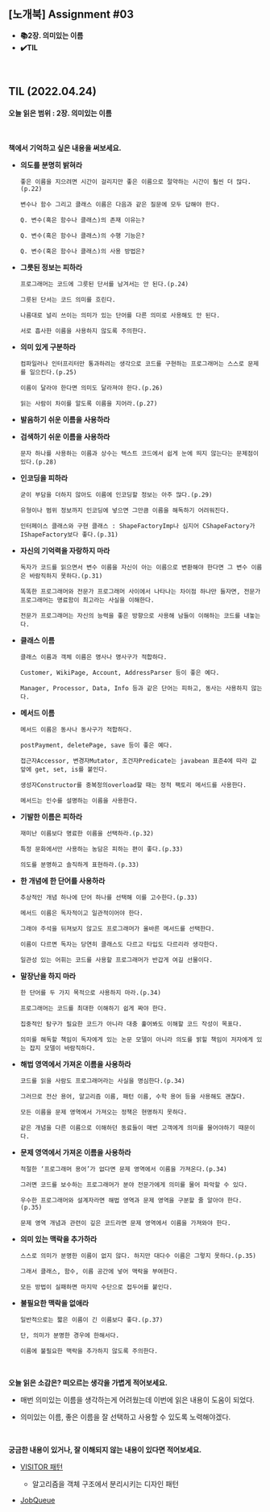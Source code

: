 ## [노개북] Assignment #03

- **📚2장. 의미있는 이름**
- **✔️TIL**

<br>

## TIL (2022.04.24)
#### 오늘 읽은 범위 : 2장. 의미있는 이름

<br>


**책에서 기억하고 싶은 내용을 써보세요.**
  
- **의도를 분명히 밝혀라**
  ```
  좋은 이름을 지으려면 시간이 걸리지만 좋은 이름으로 절약하는 시간이 훨씬 더 많다.(p.22)
  
  변수나 함수 그리고 클래스 이름은 다음과 같은 질문에 모두 답해야 한다.
  
  Q. 변수(혹은 함수나 클래스)의 존재 이유는? 
  
  Q. 변수(혹은 함수나 클래스)의 수행 기능은? 
  
  Q. 변수(혹은 함수나 클래스)의 사용 방법은?
  ```
  
- **그릇된 정보는 피하라**
  ```
  프로그래머는 코드에 그릇된 단서를 남겨서는 안 된다.(p.24)
 
  그릇된 단서는 코드 의미를 흐린다. 
  
  나름대로 널리 쓰이는 의미가 있는 단어를 다른 의미로 사용해도 안 된다.
  
  서로 흡사한 이름을 사용하지 않도록 주의한다. 
  ```
  
- **의미 있게 구분하라**
  ```
  컴파일러나 인터프리터만 통과하려는 생각으로 코드를 구현하는 프로그래머는 스스로 문제를 일으킨다.(p.25) 
  
  이름이 달라야 한다면 의미도 달라져야 한다.(p.26)
  
  읽는 사람이 차이를 알도록 이름을 지어라.(p.27)
  ```
  
- **발음하기 쉬운 이름을 사용하라**


- **검색하기 쉬운 이름을 사용하라**
  ```
  문자 하나를 사용하는 이름과 상수는 텍스트 코드에서 쉽게 눈에 띄지 않는다는 문제점이 있다.(p.28)
  ```
  
- **인코딩을 피하라**
  ```
  굳이 부담을 더하지 않아도 이름에 인코딩할 정보는 아주 많다.(p.29)
  
  유형이나 범위 정보까지 인코딩에 넣으면 그만큼 이름을 해독하기 어려워진다. 
  
  인터페이스 클래스와 구현 클래스 : ShapeFactoryImp나 심지어 CShapeFactory가 IShapeFactory보다 좋다.(p.31)
  ```

- **자신의 기억력을 자랑하지 마라**
  ```
  독자가 코드를 읽으면서 변수 이름을 자신이 아는 이름으로 변환해야 한다면 그 변수 이름은 바람직하지 못하다.(p.31)
  
  똑똑한 프로그래머와 전문가 프로그래머 사이에서 나타나는 차이점 하나만 들자면, 전문가 프로그래머는 명료함이 최고라는 사실을 이해한다. 
  
  전문가 프로그래머는 자신의 능력을 좋은 방향으로 사용해 남들이 이해하는 코드를 내놓는다.
  ```

- **클래스 이름**
  ```
  클래스 이름과 객체 이름은 명사나 명사구가 적합하다. 
  
  Customer, WikiPage, Account, AddressParser 등이 좋은 예다. 
  
  Manager, Processor, Data, Info 등과 같은 단어는 피하고, 동사는 사용하지 않는다.
  ```

- **메서드 이름**
  ```
  메서드 이름은 동사나 동사구가 적합하다. 
  
  postPayment, deletePage, save 등이 좋은 예다. 
  
  접근자Accessor, 변경자Mutator, 조건자Predicate는 javabean 표준4에 따라 값 앞에 get, set, is를 붙인다.
  
  생성자Constructor를 중복정의overload할 때는 정적 팩토리 메서드를 사용한다. 
  
  메서드는 인수를 설명하는 이름을 사용한다.
  ```

- **기발한 이름은 피하라**
  ```
  재미난 이름보다 명료한 이름을 선택하라.(p.32)
  
  특정 문화에서만 사용하는 농담은 피하는 편이 좋다.(p.33)

  의도를 분명하고 솔직하게 표현하라.(p.33)
  ```
  
- **한 개념에 한 단어를 사용하라**
  ```
  추상적인 개념 하나에 단어 하나를 선택해 이를 고수한다.(p.33)
  
  메서드 이름은 독자적이고 일관적이어야 한다. 
   
  그래야 주석을 뒤져보지 않고도 프로그래머가 올바른 메서드를 선택한다.
  
  이름이 다르면 독자는 당연히 클래스도 다르고 타입도 다르리라 생각한다.

  일관성 있는 어휘는 코드를 사용할 프로그래머가 반갑게 여길 선물이다. 
  ```
  
- **말장난을 하지 마라**
  ```
  한 단어를 두 가지 목적으로 사용하지 마라.(p.34)
  
  프로그래머는 코드를 최대한 이해하기 쉽게 짜야 한다. 
  
  집중적인 탐구가 필요한 코드가 아니라 대충 훑어봐도 이해할 코드 작성이 목표다. 
  
  의미를 해독할 책임이 독자에게 있는 논문 모델이 아니라 의도를 밝힐 책임이 저자에게 있는 잡지 모델이 바람직하다.
  ```
  
- **해법 영역에서 가져온 이름을 사용하라**
  ```
  코드를 읽을 사람도 프로그래머라는 사실을 명심한다.(p.34)
  
  그러므로 전산 용어, 알고리즘 이름, 패턴 이름, 수학 용어 등을 사용해도 괜찮다. 
  
  모든 이름을 문제 영역에서 가져오는 정책은 현명하지 못하다.
  
  같은 개념을 다른 이름으로 이해하던 동료들이 매번 고객에게 의미를 물어야하기 때문이다.
  ```

- **문제 영역에서 가져온 이름을 사용하라**
  ```
  적절한 ‘프로그래머 용어’가 없다면 문제 영역에서 이름을 가져온다.(p.34) 
  
  그러면 코드를 보수하는 프로그래머가 분야 전문가에게 의미를 물어 파악할 수 있다.
  
  우수한 프로그래머와 설계자라면 해법 영역과 문제 영역을 구분할 줄 알아야 한다.(p.35) 
  
  문제 영역 개념과 관련이 깊은 코드라면 문제 영역에서 이름을 가져와야 한다.
  ```
  
- **의미 있는 맥락을 추가하라**
  ```
  스스로 의미가 분명한 이름이 없지 않다. 하지만 대다수 이름은 그렇지 못하다.(p.35)
  
  그래서 클래스, 함수, 이름 공간에 넣어 맥락을 부여한다.
  
  모든 방법이 실패하면 마지막 수단으로 접두어를 붙인다.
  ```

- **불필요한 맥락을 없애라**
  ```
  일반적으로는 짧은 이름이 긴 이름보다 좋다.(p.37)
  
  단, 의미가 분명한 경우에 한해서다. 
  
  이름에 불필요한 맥락을 추가하지 않도록 주의한다.
  ```

<br>

**오늘 읽은 소감은? 떠오르는 생각을 가볍게 적어보세요.**
- 매번 의미있는 이름을 생각하는게 어려웠는데 이번에 읽은 내용이 도움이 되었다.

- 의미있는 이름, 좋은 이름을 잘 선택하고 사용할 수 있도록 노력해야겠다.


<br>

**궁금한 내용이 있거나, 잘 이해되지 않는 내용이 있다면 적어보세요.**
- [VISITOR 패턴](https://ko.wikipedia.org/wiki/%EB%B9%84%EC%A7%80%ED%84%B0_%ED%8C%A8%ED%84%B4)
  - 알고리즘을 객체 구조에서 분리시키는 디자인 패턴

- [JobQueue](https://en.wikipedia.org/wiki/Job_queue)

